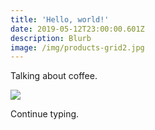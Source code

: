 ```yaml
---
title: 'Hello, world!'
date: 2019-05-12T23:00:00.601Z
description: Blurb
image: /img/products-grid2.jpg
---
```

Talking about coffee.

![](/img/about-single-origin.jpg)

Continue typing.

